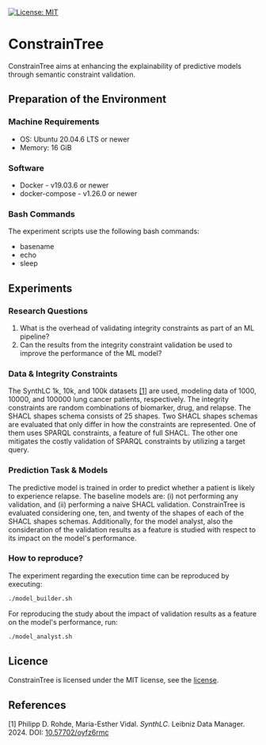[![License: MIT](https://img.shields.io/badge/License-MIT-yellow.svg)](LICENSE)

# ConstrainTree

ConstrainTree aims at enhancing the explainability of predictive models through semantic constraint validation.

## Preparation of the Environment
### Machine Requirements
- OS: Ubuntu 20.04.6 LTS or newer
- Memory: 16 GiB

### Software
- Docker - v19.03.6 or newer
- docker-compose - v1.26.0 or newer

### Bash Commands
The experiment scripts use the following bash commands:

- basename
- echo
- sleep

## Experiments
### Research Questions
1. What is the overhead of validating integrity constraints as part of an ML pipeline?
1. Can the results from the integrity constraint validation be used to improve the performance of the ML model?

### Data & Integrity Constraints
The SynthLC 1k, 10k, and 100k datasets [\[1\]](#1) are used, modeling data of 1000, 10000, and 100000 lung cancer patients, respectively.
The integrity constraints are random combinations of biomarker, drug, and relapse.
The SHACL shapes schema consists of 25 shapes.
Two SHACL shapes schemas are evaluated that only differ in how the constraints are represented.
One of them uses SPARQL constraints, a feature of full SHACL.
The other one mitigates the costly validation of SPARQL constraints by utilizing a target query.

### Prediction Task & Models
The predictive model is trained in order to predict whether a patient is likely to experience relapse.
The baseline models are: (i) not performing any validation, and (ii) performing a naive SHACL validation.
ConstrainTree is evaluated considering one, ten, and twenty of the shapes of each of the SHACL shapes schemas.
Additionally, for the model analyst, also the consideration of the validation results as a feature is studied with respect to its impact on the model's performance.

### How to reproduce?
The experiment regarding the execution time can be reproduced by executing:
```bash
./model_builder.sh
```

For reproducing the study about the impact of validation results as a feature on the model's performance, run:
```bash
./model_analyst.sh
```

## Licence
ConstrainTree is licensed under the MIT license, see the [license](https://github.com/SDM-TIB/ConstrainTree/blob/master/LICENSE).

## References
<a name="1">[1]</a> Philipp D. Rohde, Maria-Esther Vidal. _SynthLC_. Leibniz Data Manager. 2024. DOI: [10.57702/oyfz6rmc](https://doi.org/10.57702/oyfz6rmc)

